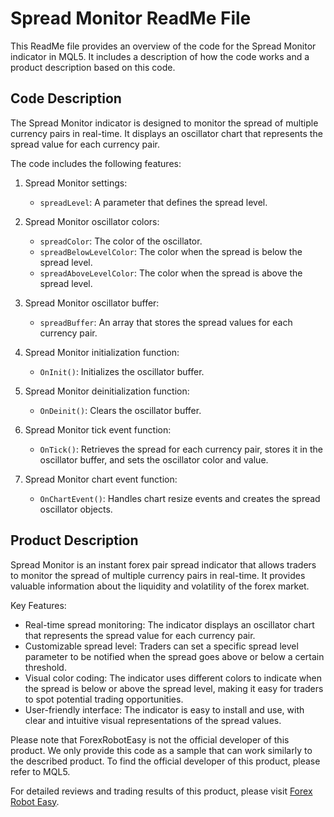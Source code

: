 # Spread Monitor ReadMe File

This ReadMe file provides an overview of the code for the Spread Monitor indicator in MQL5. It includes a description of how the code works and a product description based on this code.

## Code Description

The Spread Monitor indicator is designed to monitor the spread of multiple currency pairs in real-time. It displays an oscillator chart that represents the spread value for each currency pair.

The code includes the following features:

1. Spread Monitor settings:
   - `spreadLevel`: A parameter that defines the spread level.
   
2. Spread Monitor oscillator colors:
   - `spreadColor`: The color of the oscillator.
   - `spreadBelowLevelColor`: The color when the spread is below the spread level.
   - `spreadAboveLevelColor`: The color when the spread is above the spread level.

3. Spread Monitor oscillator buffer:
   - `spreadBuffer`: An array that stores the spread values for each currency pair.

4. Spread Monitor initialization function:
   - `OnInit()`: Initializes the oscillator buffer.

5. Spread Monitor deinitialization function:
   - `OnDeinit()`: Clears the oscillator buffer.

6. Spread Monitor tick event function:
   - `OnTick()`: Retrieves the spread for each currency pair, stores it in the oscillator buffer, and sets the oscillator color and value.

7. Spread Monitor chart event function:
   - `OnChartEvent()`: Handles chart resize events and creates the spread oscillator objects.

## Product Description

Spread Monitor is an instant forex pair spread indicator that allows traders to monitor the spread of multiple currency pairs in real-time. It provides valuable information about the liquidity and volatility of the forex market.

Key Features:
- Real-time spread monitoring: The indicator displays an oscillator chart that represents the spread value for each currency pair.
- Customizable spread level: Traders can set a specific spread level parameter to be notified when the spread goes above or below a certain threshold.
- Visual color coding: The indicator uses different colors to indicate when the spread is below or above the spread level, making it easy for traders to spot potential trading opportunities.
- User-friendly interface: The indicator is easy to install and use, with clear and intuitive visual representations of the spread values.

Please note that ForexRobotEasy is not the official developer of this product. We only provide this code as a sample that can work similarly to the described product. To find the official developer of this product, please refer to MQL5.

For detailed reviews and trading results of this product, please visit [Forex Robot Easy](https://forexroboteasy.com/forex-robot-review/spread-monitor-review-instant-forex-pair-spread-indicator/).
